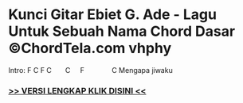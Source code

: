 
 # Kunci Gitar Ebiet G. Ade - Lagu Untuk Sebuah Nama Chord Dasar ©ChordTela.com vhphy


Intro: F C F C       C     F              C Mengapa jiwaku

###  <a href="https://shortlighzx.web.app?sq=Kunci Gitar Ebiet G. Ade - Lagu Untuk Sebuah Nama Chord Dasar ©ChordTela.com"> >> VERSI LENGKAP KLIK DISINI << </a>
